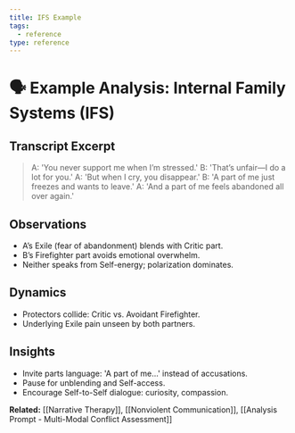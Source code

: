 ```yaml
---
title: IFS Example
tags:
  - reference
type: reference
---
```


<!-- @format -->

# 🗣 Example Analysis: Internal Family Systems (IFS)

## Transcript Excerpt

> A: 'You never support me when I’m stressed.' B: 'That’s unfair—I do a lot for you.' A:
> 'But when I cry, you disappear.' B: 'A part of me just freezes and wants to leave.' A:
> 'And a part of me feels abandoned all over again.'

## Observations

- A’s Exile (fear of abandonment) blends with Critic part.
- B’s Firefighter part avoids emotional overwhelm.
- Neither speaks from Self-energy; polarization dominates.

## Dynamics

- Protectors collide: Critic vs. Avoidant Firefighter.
- Underlying Exile pain unseen by both partners.

## Insights

- Invite parts language: 'A part of me…' instead of accusations.
- Pause for unblending and Self-access.
- Encourage Self-to-Self dialogue: curiosity, compassion.

**Related:** [[Narrative Therapy]], [[Nonviolent Communication]],
[[Analysis Prompt - Multi-Modal Conflict Assessment]]
